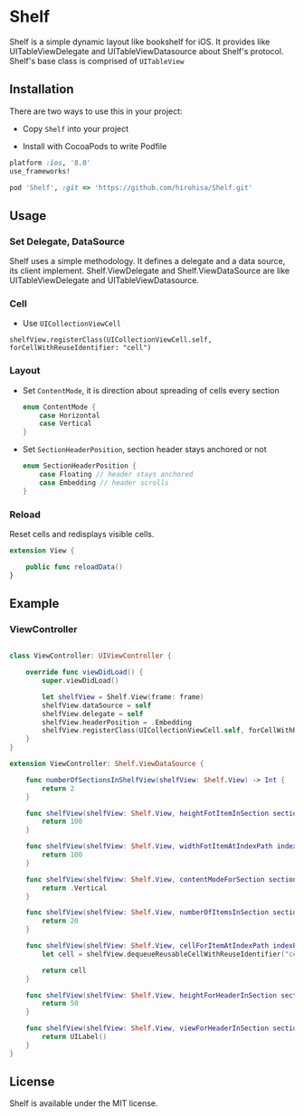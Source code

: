 # Shelf

Shelf is a simple dynamic layout like bookshelf for iOS. It provides like UITableViewDelegate and UITableViewDatasource about Shelf's protocol.
Shelf's base class is comprised of `UITableView`


## Installation

There are two ways to use this in your project:

- Copy `Shelf` into your project

- Install with CocoaPods to write Podfile
```ruby
platform :ios, '8.0'
use_frameworks!

pod 'Shelf', :git => 'https://github.com/hirohisa/Shelf.git'
```

## Usage

### Set Delegate, DataSource

Shelf uses a simple methodology. It defines a delegate and a data source, its client implement.
Shelf.ViewDelegate and Shelf.ViewDataSource are like UITableViewDelegate and UITableViewDatasource.


### Cell

- Use `UICollectionViewCell`

```
shelfView.registerClass(UICollectionViewCell.self, forCellWithReuseIdentifier: "cell")
```

### Layout

- Set `ContentMode`, it is direction about spreading of cells every section

  ```swift
  enum ContentMode {
      case Horizontal
      case Vertical
  }
  ```

- Set `SectionHeaderPosition`, section header stays anchored or not

  ```swift
  enum SectionHeaderPosition {
      case Floating // header stays anchored
      case Embedding // header scrolls
  }

  ```


### Reload

Reset cells and redisplays visible cells.

```swift
extension View {

    public func reloadData()
}
```

## Example

### ViewController

```swift

class ViewController: UIViewController {

    override func viewDidLoad() {
        super.viewDidLoad()

        let shelfView = Shelf.View(frame: frame)
        shelfView.dataSource = self
        shelfView.delegate = self
        shelfView.headerPosition = .Embedding
        shelfView.registerClass(UICollectionViewCell.self, forCellWithReuseIdentifier: "cell")
    }
}

extension ViewController: Shelf.ViewDataSource {

    func numberOfSectionsInShelfView(shelfView: Shelf.View) -> Int {
        return 2
    }

    func shelfView(shelfView: Shelf.View, heightFotItemInSection section: Int) -> CGFloat {
        return 100
    }

    func shelfView(shelfView: Shelf.View, widthFotItemAtIndexPath indexPath: NSIndexPath) -> CGFloat {
        return 100
    }

    func shelfView(shelfView: Shelf.View, contentModeForSection section: Int) -> ContentMode {
        return .Vertical
    }

    func shelfView(shelfView: Shelf.View, numberOfItemsInSection section: Int) -> Int {
        return 20
    }

    func shelfView(shelfView: Shelf.View, cellForItemAtIndexPath indexPath: NSIndexPath) -> UICollectionViewCell {
        let cell = shelfView.dequeueReusableCellWithReuseIdentifier("cell", forIndexPath: indexPath) as UICollectionViewCell

        return cell
    }

    func shelfView(shelfView: Shelf.View, heightForHeaderInSection section: Int) -> CGFloat {
        return 50
    }

    func shelfView(shelfView: Shelf.View, viewForHeaderInSection section: Int) -> UIView? {
        return UILabel()
    }
}
```


## License

Shelf is available under the MIT license.
